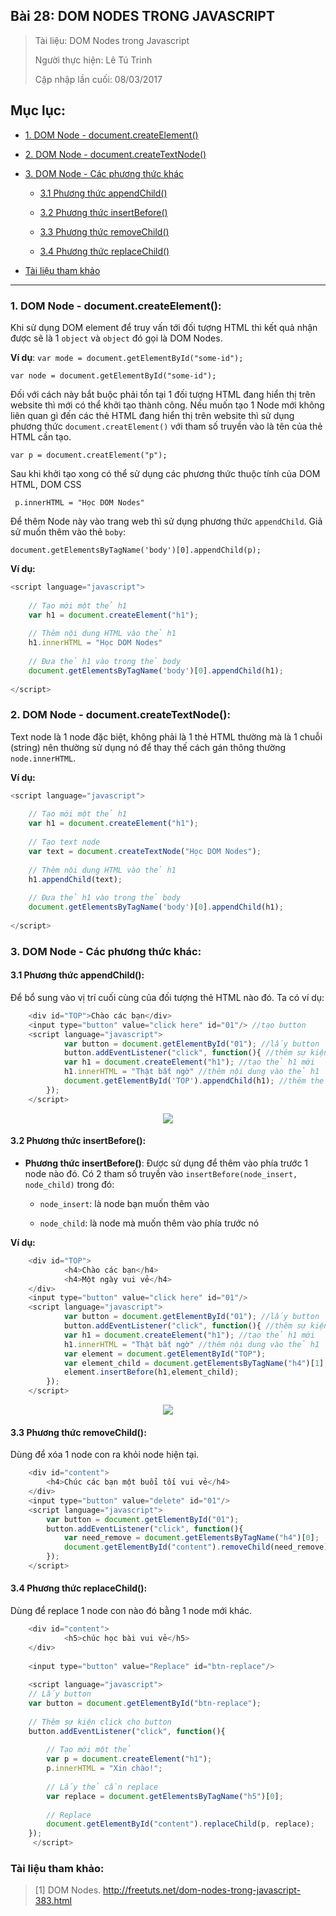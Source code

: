 ## Bài 28: DOM NODES TRONG JAVASCRIPT

> Tài liệu: DOM Nodes trong Javascript
>
> Người thực hiện: Lê Tú Trinh
>
> Cập nhập lần cuối: 08/03/2017

## Mục lục:

- [1. DOM Node - document.createElement()](#1)

- [2. DOM Node - document.createTextNode()](#2)

- [3. DOM Node - Các phương thức khác](#3)

	- [3.1 Phương thức appendChild()](#3.1)

	- [3.2 Phương thức insertBefore()](#3.2)

	- [3.3 Phương thức removeChild()](#3.3)

	- [3.4 Phương thức replaceChild()](#3.4)

- [Tài liệu tham khảo](#4)

***

<a name="1"></a>
### 1. DOM Node - document.createElement():

Khi sử dụng DOM element để truy vấn tới đối tượng HTML thì kết quả nhận được sẽ là 1 `object` và `object` đó gọi là DOM Nodes.

**Ví dụ**: `var mode = document.getElementById("some-id");`

`var node = document.getElementById("some-id");`

Đối với cách này bắt buộc phải tồn tại 1 đối tượng HTML đang hiển thị trên website thì mới có thể khởi tạo thành công. Nếu muốn tạo 1 Node mới không liên quan gì đến các thẻ HTML đang hiển thị trên website thì sử dụng phương thức `document.creatElement()` với tham số truyền vào là tên của thẻ HTML cần tạo.

`var p = document.creatElement("p");`

Sau khi khởi tạo xong có thể sử dụng các phương thức thuộc tính của DOM HTML, DOM CSS

` p.innerHTML = "Học DOM Nodes"`

Để thêm Node này vào trang web thì sử dụng phương thức `appendChild`. Giả sử muốn thêm vào thẻ `boby`:

`document.getElementsByTagName('body')[0].appendChild(p);`

**Ví dụ:**

```javascript
<script language="javascript">
          
    // Tạo mới một thẻ h1
    var h1 = document.createElement("h1");
          
    // Thêm nội dung HTML vào thẻ h1
    h1.innerHTML = "Học DOM Nodes"
          
    // Đưa thẻ h1 vào trong thẻ body
    document.getElementsByTagName('body')[0].appendChild(h1);
          
</script>
```

<a name="2"></a>
### 2. DOM Node - document.createTextNode():

Text node là 1 node đặc biệt, không phải là 1 thẻ HTML thường mà là 1 chuỗi (string) nên thường sử dụng nó để thay thế cách gán thông thường `node.innerHTML`.

**Ví dụ:**

```javascript
<script language="javascript">
          
    // Tạo mới một thẻ h1
    var h1 = document.createElement("h1");
          
    // Tạo text node
    var text = document.createTextNode("Học DOM Nodes");
          
    // Thêm nội dung HTML vào thẻ h1
    h1.appendChild(text);
          
    // Đưa thẻ h1 vào trong thẻ body
    document.getElementsByTagName('body')[0].appendChild(h1);
          
</script>
```
<a name="3"></a>
### 3. DOM Node - Các phương thức khác:

<a name="3.1"></a>
#### 3.1 Phương thức appendChild():

Để bổ sung vào vị trí cuối cùng của đối tượng thẻ HTML nào đó. Ta có ví dụ:

```javascript
	<div id="TOP">Chào các bạn</div>
	<input type="button" value="click here" id="01"/> //tạo button
	<script language="javascript">
			var button = document.getElementById("01"); //lấy button
			button.addEventListener("click", function(){ //thêm sự kiện click cho button
			var h1 = document.createElement("h1"); //tạo thẻ h1 mới
			h1.innerHTML = "Thật bất ngờ" //thêm nội dung vào thẻ h1
			document.getElementById('TOP').appendChild(h1); //thêm thẻ h1 vào thẻ div có id=TOP
		});
	</script>
```

<p align="center"><img src="https://github.com/TrinhTu/web_developer/blob/master/Task25_Javascript_Course_01_Part_03/Bai28_DOM_Nodes/1.png"/></p>

<a name="3.2"></a>
#### 3.2 Phương thức insertBefore():

- **Phương thức insertBefore()**: Được sử dụng để thêm vào phía trước 1 node nào đó. Có 2 tham số truyền vào `insertBefore(node_insert, node_child)` trong đó: 

	+ `node_insert`: là node bạn muốn thêm vào

	+ `node_child`: là node mà muốn thêm vào phía trước nó

**Ví dụ:**

```javascript
	<div id="TOP">
			<h4>Chào các bạn</h4>
			<h4>Một ngày vui vẻ</h4>
	</div>
	<input type="button" value="click here" id="01"/> 
	<script language="javascript">
			var button = document.getElementById("01"); //lấy button
			button.addEventListener("click", function(){ //thêm sự kiện click cho button
			var h1 = document.createElement("h1"); //tạo thẻ h1 mới
			h1.innerHTML = "Thật bất ngờ" //thêm nội dung vào thẻ h1
			var element = document.getElementById("TOP");
			var element_child = document.getElementsByTagName("h4")[1];
			element.insertBefore(h1,element_child);
		});
	</script>
```

<p align="center"><img src="https://github.com/TrinhTu/web_developer/blob/master/Task25_Javascript_Course_01_Part_03/Bai28_DOM_Nodes/2.png"/></p>

<a name="3.3"></a>
#### 3.3 Phương thức removeChild():

Dùng để xóa 1 node con ra khỏi node hiện tại.

```javascript
	<div id="content">
		<h4>Chúc các bạn một buổi tối vui vẻ</h4>
	</div>
	<input type="button" value="delete" id="01"/>
	<script language="javascript">
		var button = document.getElementById("01");
		button.addEventListener("click", function(){
			var need_remove = document.getElementsByTagName("h4")[0];
			document.getElementById("content").removeChild(need_remove);
		});
	</script>
```
<a name="3.4"></a>
#### 3.4 Phương thức replaceChild():

Dùng để replace 1 node con nào đó bằng 1 node mới khác.

```javascript
	<div id="content">
          	<h5>chúc học bài vui vẻ</h5>
    </div>
      
    <input type="button" value="Replace" id="btn-replace"/>
      
    <script language="javascript">
    // Lấy button
    var button = document.getElementById("btn-replace");
          
    // Thêm sự kiện click cho button
    button.addEventListener("click", function(){
          	
    	// Tạo mới một thẻ
    	var p = document.createElement("h1");
    	p.innerHTML = "Xin chào!";
                
    	// Lấy thẻ cần replace
    	var replace = document.getElementsByTagName("h5")[0];
            
    	// Replace
    	document.getElementById("content").replaceChild(p, replace);
    });
     </script>
```
<a name="4"></a>
### Tài liệu tham khảo:

> [1] DOM Nodes. http://freetuts.net/dom-nodes-trong-javascript-383.html